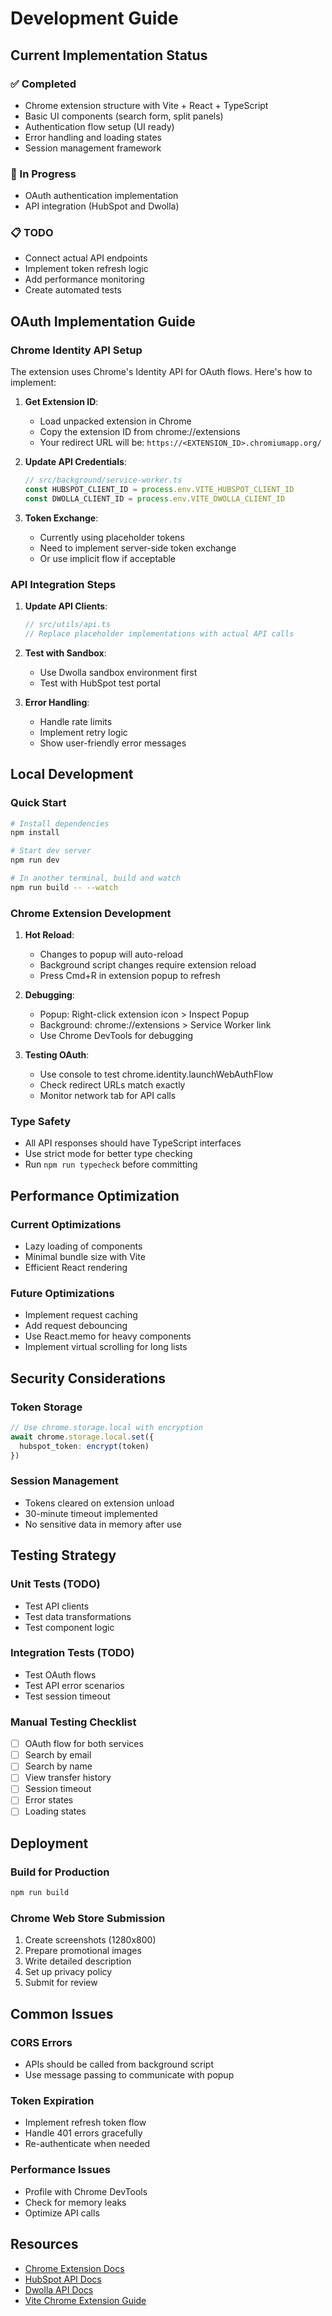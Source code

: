 # Development Guide

## Current Implementation Status

### ✅ Completed
- Chrome extension structure with Vite + React + TypeScript
- Basic UI components (search form, split panels)
- Authentication flow setup (UI ready)
- Error handling and loading states
- Session management framework

### 🚧 In Progress
- OAuth authentication implementation
- API integration (HubSpot and Dwolla)

### 📋 TODO
- Connect actual API endpoints
- Implement token refresh logic
- Add performance monitoring
- Create automated tests

## OAuth Implementation Guide

### Chrome Identity API Setup

The extension uses Chrome's Identity API for OAuth flows. Here's how to implement:

1. **Get Extension ID**:
   - Load unpacked extension in Chrome
   - Copy the extension ID from chrome://extensions
   - Your redirect URL will be: `https://<EXTENSION_ID>.chromiumapp.org/`

2. **Update API Credentials**:
   ```javascript
   // src/background/service-worker.ts
   const HUBSPOT_CLIENT_ID = process.env.VITE_HUBSPOT_CLIENT_ID
   const DWOLLA_CLIENT_ID = process.env.VITE_DWOLLA_CLIENT_ID
   ```

3. **Token Exchange**:
   - Currently using placeholder tokens
   - Need to implement server-side token exchange
   - Or use implicit flow if acceptable

### API Integration Steps

1. **Update API Clients**:
   ```typescript
   // src/utils/api.ts
   // Replace placeholder implementations with actual API calls
   ```

2. **Test with Sandbox**:
   - Use Dwolla sandbox environment first
   - Test with HubSpot test portal

3. **Error Handling**:
   - Handle rate limits
   - Implement retry logic
   - Show user-friendly error messages

## Local Development

### Quick Start
```bash
# Install dependencies
npm install

# Start dev server
npm run dev

# In another terminal, build and watch
npm run build -- --watch
```

### Chrome Extension Development

1. **Hot Reload**:
   - Changes to popup will auto-reload
   - Background script changes require extension reload
   - Press Cmd+R in extension popup to refresh

2. **Debugging**:
   - Popup: Right-click extension icon > Inspect Popup
   - Background: chrome://extensions > Service Worker link
   - Use Chrome DevTools for debugging

3. **Testing OAuth**:
   - Use console to test chrome.identity.launchWebAuthFlow
   - Check redirect URLs match exactly
   - Monitor network tab for API calls

### Type Safety

- All API responses should have TypeScript interfaces
- Use strict mode for better type checking
- Run `npm run typecheck` before committing

## Performance Optimization

### Current Optimizations
- Lazy loading of components
- Minimal bundle size with Vite
- Efficient React rendering

### Future Optimizations
- Implement request caching
- Add request debouncing
- Use React.memo for heavy components
- Implement virtual scrolling for long lists

## Security Considerations

### Token Storage
```typescript
// Use chrome.storage.local with encryption
await chrome.storage.local.set({
  hubspot_token: encrypt(token)
})
```

### Session Management
- Tokens cleared on extension unload
- 30-minute timeout implemented
- No sensitive data in memory after use

## Testing Strategy

### Unit Tests (TODO)
- Test API clients
- Test data transformations
- Test component logic

### Integration Tests (TODO)
- Test OAuth flows
- Test API error scenarios
- Test session timeout

### Manual Testing Checklist
- [ ] OAuth flow for both services
- [ ] Search by email
- [ ] Search by name
- [ ] View transfer history
- [ ] Session timeout
- [ ] Error states
- [ ] Loading states

## Deployment

### Build for Production
```bash
npm run build
```

### Chrome Web Store Submission
1. Create screenshots (1280x800)
2. Prepare promotional images
3. Write detailed description
4. Set up privacy policy
5. Submit for review

## Common Issues

### CORS Errors
- APIs should be called from background script
- Use message passing to communicate with popup

### Token Expiration
- Implement refresh token flow
- Handle 401 errors gracefully
- Re-authenticate when needed

### Performance Issues
- Profile with Chrome DevTools
- Check for memory leaks
- Optimize API calls

## Resources

- [Chrome Extension Docs](https://developer.chrome.com/docs/extensions/v3/)
- [HubSpot API Docs](https://developers.hubspot.com/docs/api/overview)
- [Dwolla API Docs](https://developers.dwolla.com/api-reference)
- [Vite Chrome Extension Guide](https://crxjs.dev/vite-plugin/)